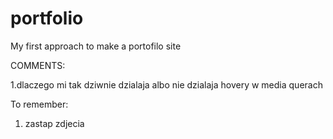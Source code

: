 # portfolio
My first approach to make a portofilo site

COMMENTS:

1.dlaczego mi tak dziwnie dzialaja albo nie dzialaja hovery w media querach

To remember:
1. zastap zdjecia
